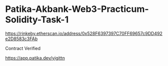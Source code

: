 # Patika-Akbank-Web3-Practicum-Solidity-Task-1
https://rinkeby.etherscan.io/address/0x528F6397397C70FF69657c9DD492e2D8583c3FAb

Contract Verified

https://app.patika.dev/yigittn

